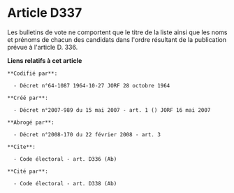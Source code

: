 # Article D337

Les bulletins de vote ne comportent que le titre de la liste ainsi que les noms et prénoms de chacun des candidats dans
l'ordre résultant de la publication prévue à l'article D. 336.

**Liens relatifs à cet article**

	**Codifié par**:

	  - Décret n°64-1087 1964-10-27 JORF 28 octobre 1964

	**Créé par**:

	  - Décret n°2007-989 du 15 mai 2007 - art. 1 () JORF 16 mai 2007

	**Abrogé par**:

	  - Décret n°2008-170 du 22 février 2008 - art. 3

	**Cite**:

	  - Code électoral - art. D336 (Ab)

	**Cité par**:

	  - Code électoral - art. D338 (Ab)
